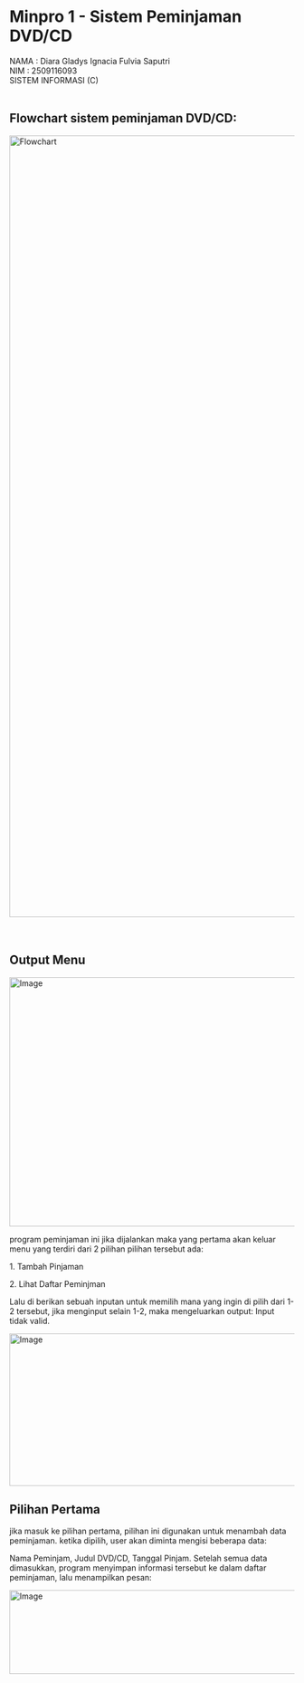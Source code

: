 # Minpro 1 - Sistem Peminjaman DVD/CD

NAMA  : Diara Gladys Ignacia Fulvia Saputri
<br>
NIM  : 2509116093
<br>
SISTEM INFORMASI (C)
<br>
<br>
<h2> Flowchart sistem peminjaman DVD/CD: </h2>
<img width="1048" height="1380" alt="Flowchart " src="https://github.com/user-attachments/assets/49e61385-17fd-4ae1-adec-9372c6bd9647"/>

<br>
<br>
<br>

<h2> Output Menu </h2>
<img width="1144" height="440" alt="Image" src="https://github.com/user-attachments/assets/7353d4c8-afb3-48b0-a634-4729db2b13a7" />
<p> program peminjaman ini jika dijalankan maka yang pertama akan keluar menu yang terdiri dari 2 pilihan
pilihan tersebut ada:
</p>
<p> 1. Tambah Pinjaman </p>
<p> 2. Lihat Daftar Peminjman </p>
<p> Lalu di berikan sebuah inputan untuk memilih mana yang ingin di pilih dari 1-2 tersebut, jika menginput selain 1-2, maka mengeluarkan output: Input tidak valid. </p>
<img width="1149" height="269" alt="Image" src="https://github.com/user-attachments/assets/6753f8e9-7d1a-4bbd-8ebf-32d7d05cc6eb" />

<h2> Pilihan Pertama </h2>
<p> jika masuk ke pilihan pertama, pilihan ini digunakan untuk menambah data peminjaman.
ketika dipilih, user akan diminta mengisi beberapa data:
</p>

<p> Nama Peminjam, Judul DVD/CD, Tanggal Pinjam. Setelah semua data dimasukkan, program menyimpan informasi tersebut ke dalam daftar peminjaman, lalu menampilkan pesan: </p>

<img width="1167" height="148" alt="Image" src="https://github.com/user-attachments/assets/86f86872-b038-476a-9d37-b58d3970f8cc" />


